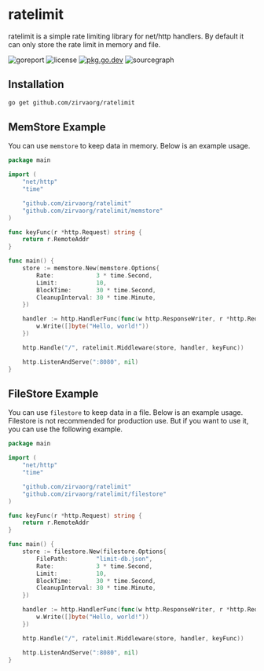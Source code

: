 # ratelimit
ratelimit is a simple rate limiting library for net/http handlers.
By default it can only store the rate limit in memory and file.

![goreport](https://goreportcard.com/badge/github.com/zirvaorg/ratelimit)
![license](https://badgen.net/github/license/zirvaorg/ratelimit)
[![pkg.go.dev](https://pkg.go.dev/badge/github.com/zirvaorg/ratelimit)](https://pkg.go.dev/github.com/zirvaorg/ratelimit)
![sourcegraph](https://sourcegraph.com/github.com/zirvaorg/ratelimit/-/badge.svg)

## Installation
```bash
go get github.com/zirvaorg/ratelimit
```

## MemStore Example
You can use `memstore` to keep data in memory. Below is an example usage.
```go
package main

import (
	"net/http"
	"time"

	"github.com/zirvaorg/ratelimit"
	"github.com/zirvaorg/ratelimit/memstore"
)

func keyFunc(r *http.Request) string {
	return r.RemoteAddr
}

func main() {
	store := memstore.New(memstore.Options{
		Rate:            3 * time.Second,
		Limit:           10,
		BlockTime:       30 * time.Second,
		CleanupInterval: 30 * time.Minute,
	})

	handler := http.HandlerFunc(func(w http.ResponseWriter, r *http.Request) {
		w.Write([]byte("Hello, world!"))
	})

	http.Handle("/", ratelimit.Middleware(store, handler, keyFunc))

	http.ListenAndServe(":8080", nil)
}
```

## FileStore Example
You can use `filestore` to keep data in a file. Below is an example usage.
Filestore is not recommended for production use. But if you want to use it, you can use the following example.
```go
package main

import (
	"net/http"
	"time"

	"github.com/zirvaorg/ratelimit"
	"github.com/zirvaorg/ratelimit/filestore"
)

func keyFunc(r *http.Request) string {
	return r.RemoteAddr
}

func main() {
	store := filestore.New(filestore.Options{
		FilePath:        "limit-db.json",
		Rate:            3 * time.Second,
		Limit:           10,
		BlockTime:       30 * time.Second,
		CleanupInterval: 30 * time.Minute,
	})

	handler := http.HandlerFunc(func(w http.ResponseWriter, r *http.Request) {
		w.Write([]byte("Hello, world!"))
	})

	http.Handle("/", ratelimit.Middleware(store, handler, keyFunc))

	http.ListenAndServe(":8080", nil)
}
```